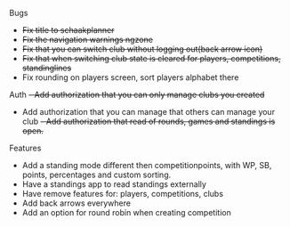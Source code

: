 Bugs
- ~~Fix title to schaakplanner~~
- ~~Fix the navigation warnings ngzone~~
- ~~Fix that you can switch club without logging out(back arrow icon)~~
- ~~Fix that when switching club state is cleared for players, competitions, standinglines~~
- Fix rounding on players screen, sort players alphabet there

Auth
~~- Add authorization that you can only manage clubs you created~~
- Add authorization that you can manage that others can manage your club
~~- Add authorization that read of rounds, games and standings is open.~~

Features
- Add a standing mode different then competitionpoints, with WP, SB, points, percentages and custom sorting. 
- Have a standings app to read standings externally
- Have remove features for: players, competitions, clubs
- Add back arrows everywhere
- Add an option for round robin when creating competition
